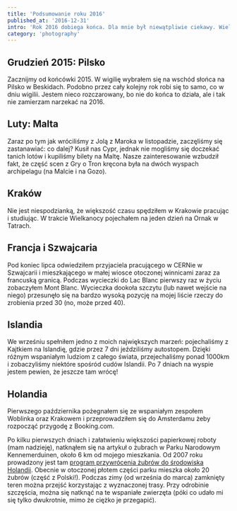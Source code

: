 ```yaml
---
title: 'Podsumowanie roku 2016'
published_at: '2016-12-31'
intro: 'Rok 2016 dobiega końca. Dla mnie był niewątpliwie ciekawy. Wiele zmian, kilka spełnionych marzeń i nowe wyzwania. Zapraszam do obejrzenia krótkiego podsumowania mojego fotograficznego roku.'
category: 'photography'
---
```


## Grudzień 2015: Pilsko

Zacznijmy od końcówki 2015. W wigilię wybrałem się na wschód słońca na Pilsko w Beskidach. Podobno przez cały kolejny rok robi się to samo, co w dniu wigilii. Jestem nieco rozczarowany, bo nie do końca to działa, ale i tak nie zamierzam narzekać na 2016.

<photo-lazy src="https://lukaszrados.pl/upload/stories/podsumowanie-2016/227.jpg" padding-bottom="66.666"></photo-lazy>

<photo-lazy src="https://lukaszrados.pl/upload/stories/podsumowanie-2016/228.jpg" padding-bottom="66.666"></photo-lazy>

<photo-lazy src="https://lukaszrados.pl/upload/stories/podsumowanie-2016/229.jpg" padding-bottom="66.666"></photo-lazy>

## Luty: Malta

Zaraz po tym jak wróciliśmy z Jolą z Maroka w listopadzie, zaczęliśmy się zastanawiać: co dalej? Kusił nas Cypr, jednak nie mogliśmy się doczekać tanich lotów i kupiliśmy bilety na Maltę. Nasze zainteresowanie wzbudził fakt, że część scen z Gry o Tron kręcona była na dwóch wyspach archipelagu (na Malcie i na Gozo).

<photo-lazy src="https://lukaszrados.pl/upload/stories/podsumowanie-2016/232.jpg" padding-bottom="66.666"></photo-lazy>

<photo-lazy src="https://lukaszrados.pl/upload/stories/podsumowanie-2016/233.jpg" padding-bottom="150"></photo-lazy>

<photo-lazy src="https://lukaszrados.pl/upload/stories/podsumowanie-2016/234.jpg" padding-bottom="150"></photo-lazy>

<photo-lazy src="https://lukaszrados.pl/upload/stories/podsumowanie-2016/235.jpg" padding-bottom="150"></photo-lazy>

<photo-lazy src="https://lukaszrados.pl/upload/stories/podsumowanie-2016/236.jpg" padding-bottom="66.666"></photo-lazy>

<photo-lazy src="https://lukaszrados.pl/upload/stories/podsumowanie-2016/237.jpg" padding-bottom="66.666"></photo-lazy>

## Kraków

Nie jest niespodzianką, że większość czasu spędziłem w Krakowie pracując i studiując. W trakcie Wielkanocy pojechałem na jeden dzień na Ornak w Tatrach.

<photo-lazy src="https://lukaszrados.pl/upload/stories/podsumowanie-2016/240.jpg" padding-bottom="66.666"></photo-lazy>

<photo-lazy src="https://lukaszrados.pl/upload/stories/podsumowanie-2016/241.jpg" padding-bottom="66.666"></photo-lazy>

<photo-lazy src="https://lukaszrados.pl/upload/stories/podsumowanie-2016/242.jpg" padding-bottom="66.666"></photo-lazy>

## Francja i Szwajcaria

Pod koniec lipca odwiedziłem przyjaciela pracującego w CERNie w Szwajcarii i mieszkającego w małej wiosce otoczonej winnicami zaraz za francuską granicą. Podczas wycieczki do Lac Blanc pierwszy raz w życiu zobaczyłem Mont Blanc. Wycieczka dookoła szczytu (lub nawet wejście na niego) przesunęło się na bardzo wysoką pozycję na mojej liście rzeczy do zrobienia przed 30 (no, może przed 40).

<photo-lazy src="https://lukaszrados.pl/upload/stories/podsumowanie-2016/245.jpg" padding-bottom="66.666"></photo-lazy>

<photo-lazy src="https://lukaszrados.pl/upload/stories/podsumowanie-2016/246.jpg" padding-bottom="66.666"></photo-lazy>

<photo-lazy src="https://lukaszrados.pl/upload/stories/podsumowanie-2016/247.jpg" padding-bottom="66.666"></photo-lazy>

## Islandia

We wrześniu spełniłem jedno z moich największych marzeń: pojechaliśmy z Kajtkiem na Islandię, gdzie przez 7 dni jeździliśmy autostopem. Dzięki różnym wspaniałym ludziom z całego świata, przejechaliśmy ponad 1000km i zobaczyliśmy niektóre spośród cudów Islandii. Po 7 dniach na wyspie jestem pewien, że jeszcze tam wrócę!

<photo-lazy src="https://lukaszrados.pl/upload/stories/podsumowanie-2016/251.jpg" padding-bottom="66.666"></photo-lazy>

<photo-lazy src="https://lukaszrados.pl/upload/stories/podsumowanie-2016/252.jpg" padding-bottom="66.666"></photo-lazy>

<photo-lazy src="https://lukaszrados.pl/upload/stories/podsumowanie-2016/253.jpg" padding-bottom="66.666"></photo-lazy>

## Holandia

Pierwszego października pożegnałem się ze wspaniałym zespołem Woblinka oraz Krakowem i przeprowadziłem się do Amsterdamu żeby rozpocząć przygodę z Booking.com.

<photo-lazy src="https://lukaszrados.pl/upload/stories/podsumowanie-2016/256.jpg" padding-bottom="66.666"></photo-lazy>

<photo-lazy src="https://lukaszrados.pl/upload/stories/podsumowanie-2016/257.jpg" padding-bottom="66.666"></photo-lazy>

<photo-lazy src="https://lukaszrados.pl/upload/stories/podsumowanie-2016/258.jpg" padding-bottom="66.666"></photo-lazy>

Po kilku pierwszych dniach i załatwieniu większości papierkowej roboty (mam nadzieję), natknąłem się na artykuł o żubrach w Parku Narodowym Kennemerduinen, około 6 km od mojego mieszkania. Od 2007 roku prowadzony jest tam [program przywrócenia żubrów do środowiska Holandii](https://www.wisenten.nl/nl). Obecnie w otoczonej płotem części parku mieszka około 20 żubrów (część z Polski!). Podczas zimy (od września do marca) zamknięty teren można przejść korzystając z wyznaczonej trasy. Przy odrobinie szczęścia, można się natknąć na te wspaniałe zwierzęta (póki co udało mi się tylko dwukrotnie, mimo że ciężko je przegapić).

<photo-lazy src="https://lukaszrados.pl/upload/stories/podsumowanie-2016/260.jpg" padding-bottom="66.666"></photo-lazy>

<photo-lazy src="https://lukaszrados.pl/upload/stories/podsumowanie-2016/261.jpg" padding-bottom="66.666"></photo-lazy>

<photo-lazy src="https://lukaszrados.pl/upload/stories/podsumowanie-2016/262.jpg" padding-bottom="66.666"></photo-lazy>

<photo-lazy src="https://lukaszrados.pl/upload/stories/podsumowanie-2016/263.jpg" padding-bottom="66.666"></photo-lazy>
